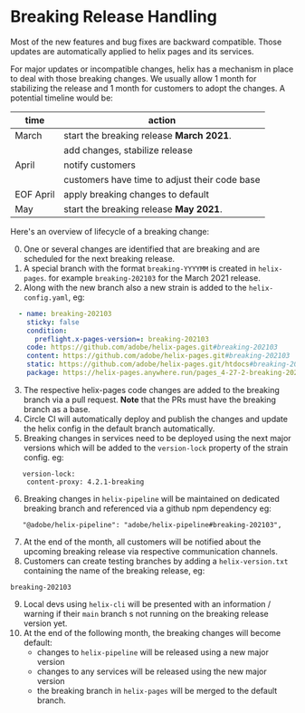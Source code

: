 # Breaking Release Handling

Most of the new features and bug fixes are backward compatible. Those updates are automatically
applied to helix pages and its services.

For major updates or incompatible changes, helix has a mechanism in place to deal with those breaking
changes. We usually allow 1 month for stabilizing the release and 1 month for customers to adopt
the changes. A potential timeline would be:

| time | action |
|------|--------|
| March     | start the breaking release **March 2021**. | 
|           | add changes, stabilize release |
| April     | notify customers |
|           | customers have time to adjust their code base |
| EOF April | apply breaking changes to default |
| May       | start the breaking release **May 2021**. |


Here's an overview of lifecycle of a breaking change:

0. One or several changes are identified that are breaking and are scheduled for the next breaking release.
1. A special branch with the format `breaking-YYYYMM` is created in `helix-pages`. for example `breaking-202103` for
   the March 2021 release. 
2. Along with the new branch also a new strain is added to the `helix-config.yaml`, eg:
```yaml
  - name: breaking-202103
    sticky: false
    condition:
      preflight.x-pages-version=: breaking-202103
    code: https://github.com/adobe/helix-pages.git#breaking-202103
    content: https://github.com/adobe/helix-pages.git#breaking-202103
    static: https://github.com/adobe/helix-pages.git/htdocs#breaking-202103
    package: https://helix-pages.anywhere.run/pages_4-27-2-breaking-202103
```

3. The respective helix-pages code changes are added to the breaking branch via a pull request.
   **Note** that the PRs must have the breaking branch as a base.
4. Circle CI will automatically deploy and publish the changes and update the helix config in 
   the default branch automatically.
5. Breaking changes in services need to be deployed using the next major versions which will be added
   to the `version-lock` property of the strain config. eg:
```
   version-lock:
    content-proxy: 4.2.1-breaking
```
6. Breaking changes in `helix-pipeline` will be maintained on dedicated breaking branch and
   referenced via a github npm dependency eg:
```
   "@adobe/helix-pipeline": "adobe/helix-pipeline#breaking-202103",
```
7. At the end of the month, all customers will be notified about the upcoming breaking release via
   respective communication channels.
8. Customers can create testing branches by adding a `helix-version.txt` containing the name of the
   breaking release, eg:
```
breaking-202103
```
9. Local devs using `helix-cli` will be presented with an information / warning if their `main`
   branch s not running on the breaking release version yet.
10. At the end of the following month, the breaking changes will become default:
    - changes to `helix-pipeline` will be released using a new major version
    - changes to any services will be released using the new major version
    - the breaking branch in `helix-pages` will be merged to the default branch.
